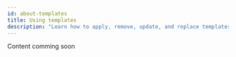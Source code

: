 ```yaml
---
id: about-templates
title: Using templates
description: "Learn how to apply, remove, update, and replace templates."
---
```


Content comming soon
